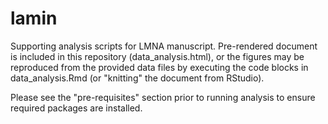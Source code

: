# lamin
Supporting analysis scripts for LMNA manuscript. Pre-rendered document is 
included in this repository (data_analysis.html), or the figures may be 
reproduced from the provided data files by executing the code blocks in 
data_analysis.Rmd (or "knitting" the document from RStudio). 

Please see the "pre-requisites" section prior to running analysis to ensure 
required packages are installed. 
